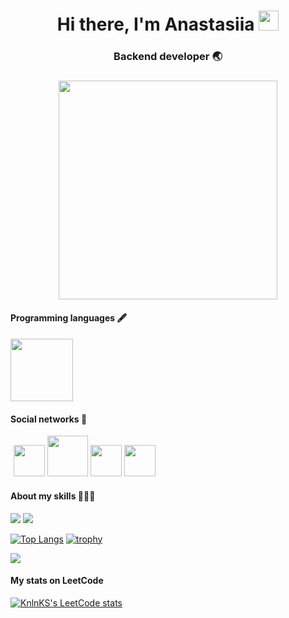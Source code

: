 <h1 align="center">Hi there, I'm Anastasiia <img src="https://github.com/blackcater/blackcater/raw/main/images/Hi.gif" height="32"/>
<h3 align="center">Backend developer 🌏</h3>
<h3 align="center"> <img src="https://user-images.githubusercontent.com/111877511/205274112-f80e5f16-60ad-4522-9c1f-8aa194510ef8.png"height="350"/></h3>
<h4>Programming languages 🖋</h4>
<h4> <img src="https://user-images.githubusercontent.com/111877511/205275260-a081a14a-60e7-4c21-b92c-e98e26dd76b4.png" height=100/>
<h4> Social networks 📩 </h4>
<span style="margin-right:5px; padding:5px;>
<a href="www.linkedin.com/in/anastasiia-tkachuk-285620252"><img src="https://user-images.githubusercontent.com/111877511/205314506-b3eb0dbb-7afa-4e6e-b548-5b10b431e175.png" width="50"></a> <a href="mailto:anastaisha.580@gmail.com"><img src="https://user-images.githubusercontent.com/111877511/205331899-bef448a7-0dbe-442a-a5f5-cbb19b8b227f.png" width="65"><a/> <a href="https://t.me/anasstaisshaa"><img src="https://user-images.githubusercontent.com/111877511/205330937-e1a1f294-6d7c-4ce8-9bb8-7073adba0841.png" width="50"></a> <a href="https://instagram.com/anasstaisshaa?igshid=YmMyMTA2M2Y="><img src="https://user-images.githubusercontent.com/111877511/205277062-e50e7806-5bf7-4cda-af38-c01f0a1b60b3.png" width="50"></a>
</span>

<h4> About my skills 👩🏻‍💻</h4>

<a href="https://github-readme-streak-stats.herokuapp.com/?user=anasstaisshaa"><img src="https://git.io/streak-stats"></a> <a href="https://github-readme-stats.vercel.app/api?username=anasstaisshaa"><img src="https://github.com/anasstaisshaa/github-readme-stats"></a>

[![Top Langs](https://github-readme-stats.vercel.app/api/top-langs/?username=anasstaisshaa)](https://github.com/anasstaisshaa/github-readme-stats) [![trophy](https://github-profile-trophy.vercel.app/?username=anasstaisshaa)](https://github.com/anasstaisshaa/github-profile-trophy) 


![](https://github-profile-summary-cards.vercel.app/api/cards/profile-details?username=anasstaisshaa&theme=solarized_dark)

<h4> My stats on LeetCode </h4>

[![KnlnKS's LeetCode stats](https://leetcode-stats-six.vercel.app/api?username=AnastasiiaTk)](https://github.com/AnastasiiaTk/leetcode-stats)


<!--
**anasstaisshaa/anasstaisshaa** is a ✨ _special_ ✨ repository because its `README.md` (this file) appears on your GitHub profile.

Here are some ideas to get you started:

- 🔭 I’m currently working on ...
- 🌱 I’m currently learning ...
- 👯 I’m looking to collaborate on ...
- 🤔 I’m looking for help with ...
- 💬 Ask me about ...
- 📫 How to reach me: ...
- 😄 Pronouns: ...
- ⚡ Fun fact: ...
-->
